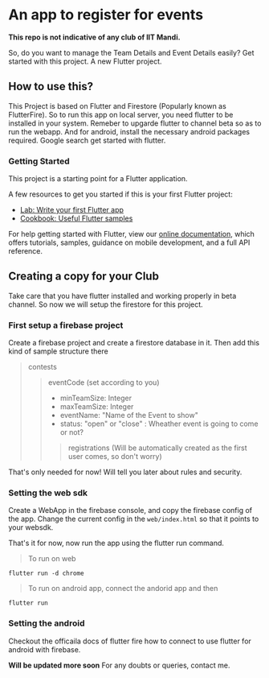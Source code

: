 # An app to register for events
**This repo is not indicative of any club of IIT Mandi.**

So, do you want to manage the Team Details and Event Details easily? Get started with this project. 
A new Flutter project.

## How to use this?
This Project is based on Flutter and Firestore (Popularly known as FlutterFire). So to run this app on local server, you need flutter to be installed in your system. Remeber to upgarde flutter to channel beta so as to run the webapp. And for android, install the necessary android packages required. Google search get started with flutter.

### Getting Started

This project is a starting point for a Flutter application.

A few resources to get you started if this is your first Flutter project:

- [Lab: Write your first Flutter app](https://flutter.dev/docs/get-started/codelab)
- [Cookbook: Useful Flutter samples](https://flutter.dev/docs/cookbook)

For help getting started with Flutter, view our
[online documentation](https://flutter.dev/docs), which offers tutorials,
samples, guidance on mobile development, and a full API reference.

## Creating a copy for your Club
Take care that you have flutter installed and working properly in beta channel. So now we will setup the firestore for this project.

### First setup a firebase project
Create a firebase project and create a firestore database in it. 
Then add this kind of sample structure there
> contests
>> eventCode (set according to you)
>> - minTeamSize: Integer
>> - maxTeamSize: Integer
>> - eventName: "Name of the Event to show"
>> - status: "open" or "close" : Wheather event is going to come or not?
>>> registrations (Will be automatically created as the first user comes, so don't worry)

That's only needed for now! Will tell you later about rules and security.
### Setting the web sdk
Create a WebApp in the firebase console, and copy the firebase config of the app. Change the current config in the `web/index.html` so that it points to your websdk.

That's it for now, now run the app using the flutter run command.
> To run on web
```
flutter run -d chrome
```

> To run on android app, connect the andorid app and then 
```
flutter run
```


### Setting the android
Checkout the officaila docs of flutter fire how to connect to use flutter for android with firebase.

**Will be updated more soon**
For any doubts or queries, contact me.




